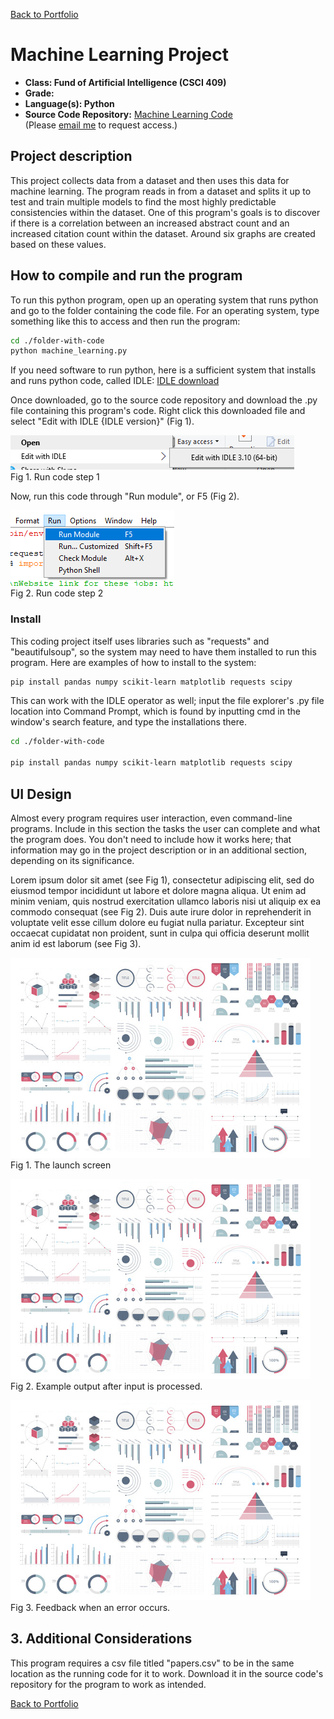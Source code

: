 [Back to Portfolio](./)

Machine Learning Project
===============

-   **Class: Fund of Artificial Intelligence (CSCI 409)** 
-   **Grade:** 
-   **Language(s): Python** 
-   **Source Code Repository:** [Machine Learning Code](https://github.com/KaileyMO/ai_machine_learning)  
    (Please [email me](mailto:kmowens@csustudent.net?subject=GitHub%20Access) to request access.)

## Project description

This project collects data from a dataset and then uses this data for machine learning. The program reads in from a dataset and splits it up to test and train multiple models to find the most highly predictable consistencies within the dataset. One of this program's goals is to discover if there is a correlation between an increased abstract count and an increased citation count within the dataset. Around six graphs are created based on these values.

## How to compile and run the program

To run this python program, open up an operating system that runs python and go to the folder containing the code file. For an operating system, type something like this to access and then run the program:

```bash
cd ./folder-with-code
python machine_learning.py
```

If you need software to run python, here is a sufficient system that installs and runs python code, called IDLE: [IDLE download](https://www.python.org/downloads/)

Once downloaded, go to the source code repository and download the .py file containing this program's code. Right click this downloaded file and select "Edit with IDLE {IDLE version}" (Fig 1).

![screenshot](images/run_python1.png)  
Fig 1. Run code step 1  

Now, run this code through "Run module", or F5 (Fig 2).

![screenshot](images/run_python2.png)  
Fig 2. Run code step 2

### Install

This coding project itself uses libraries such as "requests" and "beautifulsoup", so the system may need to have them installed to run this program. Here are examples of how to install to the system:

```bash
pip install pandas numpy scikit-learn matplotlib requests scipy
```

This can work with the IDLE operator as well; input the file explorer's .py file location into Command Prompt, which is found by inputting cmd in the window's search feature, and type the installations there.

```bash
cd ./folder-with-code

pip install pandas numpy scikit-learn matplotlib requests scipy
```

## UI Design

Almost every program requires user interaction, even command-line programs. Include in this section the tasks the user can complete and what the program does. You don't need to include how it works here; that information may go in the project description or in an additional section, depending on its significance.

Lorem ipsum dolor sit amet (see Fig 1), consectetur adipiscing elit, sed do eiusmod tempor incididunt ut labore et dolore magna aliqua. Ut enim ad minim veniam, quis nostrud exercitation ullamco laboris nisi ut aliquip ex ea commodo consequat (see Fig 2). Duis aute irure dolor in reprehenderit in voluptate velit esse cillum dolore eu fugiat nulla pariatur. Excepteur sint occaecat cupidatat non proident, sunt in culpa qui officia deserunt mollit anim id est laborum (see Fig 3).

![screenshot](images/dummy_thumbnail.jpg)  
Fig 1. The launch screen

![screenshot](images/dummy_thumbnail.jpg)  
Fig 2. Example output after input is processed.

![screenshot](images/dummy_thumbnail.jpg)  
Fig 3. Feedback when an error occurs.

## 3. Additional Considerations

This program requires a csv file titled "papers.csv" to be in the same location as the running code for it to work. Download it in the source code's repository for the program to work as intended.

[Back to Portfolio](./)
